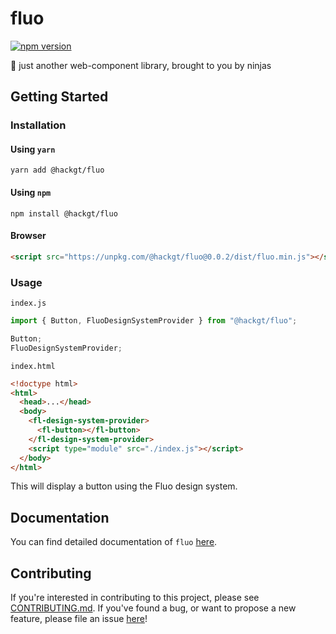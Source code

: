 # fluo
[![npm version](https://badge.fury.io/js/%40hackgt%2Ffluo.svg)](https://badge.fury.io/js/%40hackgt%2Ffluo)

🎐 just another web-component library, brought to you by ninjas

## Getting Started

### Installation

#### Using `yarn`

```
yarn add @hackgt/fluo
```

#### Using `npm`

```
npm install @hackgt/fluo
```

#### Browser

```html
<script src="https://unpkg.com/@hackgt/fluo@0.0.2/dist/fluo.min.js"></script>
```

### Usage

`index.js`
```js
import { Button, FluoDesignSystemProvider } from "@hackgt/fluo";

Button;
FluoDesignSystemProvider;
```

`index.html`
```html
<!doctype html>
<html>
  <head>...</head>
  <body>
    <fl-design-system-provider>
      <fl-button></fl-button>
    </fl-design-system-provider>
    <script type="module" src="./index.js"></script>
  </body>
</html>
```
This will display a button using the Fluo design system.

## Documentation

You can find detailed documentation of `fluo` [here](https://fluo.hack.gt).

## Contributing

If you're interested in contributing to this project, please see [CONTRIBUTING.md](CONTRIBUTING.md).
If you've found a bug, or want to propose a new feature, please file an issue [here](https://github.com/HackGT/fluo/issues)!

